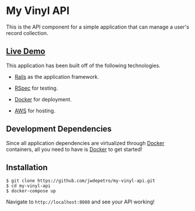# My Vinyl API

This is the API component for a simple application that can manage a user's record collection.

## [Live Demo](http://my-vinyl-api-prod.us-east-2.elasticbeanstalk.com)

This application has been built off of the following technologies.

- [Rails](https://rubyonrails.org/) as the application framework.

- [RSpec](http://rspec.info/) for testing.

- [Docker](https://www.docker.com/) for deployment.

- [AWS](https://aws.amazon.com/) for hosting.

## Development Dependencies

Since all application dependencies are virtualized through [Docker](https://www.docker.com/get-started) containers, all you need to have is [Docker](https://www.docker.com/get-started) to get started!

## Installation
```
$ git clone https://github.com/jwdepetro/my-vinyl-api.git
$ cd my-vinyl-api
$ docker-compose up
```

Navigate to `http://localhost:8080` and see your API working!